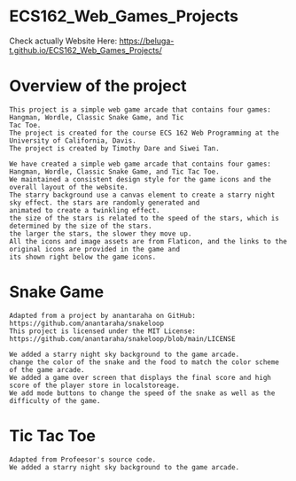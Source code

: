 # ECS162_Web_Games_Projects
Check actually Website Here: https://beluga-t.github.io/ECS162_Web_Games_Projects/

# Overview of the project
    This project is a simple web game arcade that contains four games: Hangman, Wordle, Classic Snake Game, and Tic
    Tac Toe.
    The project is created for the course ECS 162 Web Programming at the University of California, Davis.
    The project is created by Timothy Dare and Siwei Tan.

    We have created a simple web game arcade that contains four games: Hangman, Wordle, Classic Snake Game, and Tic Tac Toe.
    We maintained a consistent design style for the game icons and the overall layout of the website.
    The starry background use a canvas element to create a starry night sky effect. the stars are randomly generated and
    animated to create a twinkling effect.
    the size of the stars is related to the speed of the stars, which is determined by the size of the stars.
    the larger the stars, the slower they move up.
    All the icons and image assets are from Flaticon, and the links to the original icons are provided in the game and
    its shown right below the game icons.

# Snake Game 
    Adapted from a project by anantaraha on GitHub: https://github.com/anantaraha/snakeloop
    This project is licensed under the MIT License: https://github.com/anantaraha/snakeloop/blob/main/LICENSE

    We added a starry night sky background to the game arcade.
    change the color of the snake and the food to match the color scheme of the game arcade.
    We added a game over screen that displays the final score and high score of the player store in localstoreage.
    We add mode buttons to change the speed of the snake as well as the difficulty of the game.
    
# Tic Tac Toe
    Adapted from Profeesor's source code.
    We added a starry night sky background to the game arcade.
